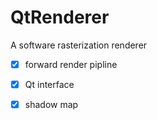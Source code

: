 # QtRenderer
A software rasterization renderer

- [x] forward render pipline

- [x] Qt interface

- [x] shadow map

